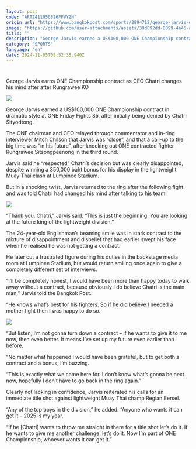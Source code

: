 ```yaml
---
layout: post
code: "ART2411050826FFVYZN"
origin_url: "https://www.bangkokpost.com/sports/2894712/george-jarvis-earns-one-championship-contract-as-ceo-chatri-changes-his-mind-after-after-rungrawee-ko"
image: "https://github.com/user-attachments/assets/39d892dd-0099-4a45-a7cd-9ed29f0d4621"
title: ""
description: "George Jarvis earned a US$100,000 ONE Championship contract in dramatic style at ONE Friday Fights 85, after initially being denied by Chatri Sityodtong."
category: "SPORTS"
language: "en"
date: 2024-11-05T08:52:35.940Z
---
```


# 

George Jarvis earns ONE Championship contract as CEO Chatri changes his mind after after Rungrawee KO

![](https://github.com/user-attachments/assets/850c156d-fcc8-447b-83a2-d91a0883285a)

George Jarvis earned a US$100,000 ONE Championship contract in dramatic style at ONE Friday Fights 85, after initially being denied by Chatri Sityodtong.

The ONE chairman and CEO relayed through commentator and in-ring interviewer Mitch Chilson that Jarvis was “close”, and that a call-up to the big time was “in his future”, after knocking out ONE contracted fighter Rungrawee Sitsongpeenong in the third round.

Jarvis said he “respected” Chatri’s decision but was clearly disappointed, despite winning a 350,000 baht bonus for his display in the lightweight Muay Thai clash at Lumpinee Stadium.

But in a shocking twist, Jarvis returned to the ring after the following fight and was told Chatri had changed his mind after talking to his team.

![](https://github.com/user-attachments/assets/3b3afd2f-e440-48d2-8708-19cdd9cc549c)

“Thank you, Chatri,” Jarvis said. “This is just the beginning. You are looking at the future king of the lightweight division.”

The 24-year-old Englishman’s beaming smile was in stark contrast to the mixture of disappointment and disbelief that had earlier swept his face when he realised he was not getting a contract.

He later cut a frustrated figure during his duties in the backstage media room at Lumpinee Stadium, but would return smiling once again to give a completely different set of interviews.

“I’ll be completely honest, I would have been more than happy today to walk away without a contract, because obviously I do believe Chatri is the main man,” Jarvis told the Bangkok Post. 

“He knows what’s best for his fighters. So if he did believe I needed a mother fight then I was happy to do so. 

![](https://github.com/user-attachments/assets/534b0410-bd71-470c-a108-ed991d231c11)

“But listen, I’m not gonna turn down a contract – if he wants to give it to me now, then even better. It means I’ve set up my future even earlier than before. 

"No matter what happened I would have been grateful, but to get both a contract and a bonus, I’m buzzing.

“This is exactly what we came here for. I don’t know what’s gonna be next now, hopefully I don’t have to go back in the ring again.”

Clearly not lacking in confidence, Jarvis reiterated his calls for an immediate title shot against lightweight Muay Thai champ Regian Eersel.

“Any of the top boys in the division,” he added. “Anyone who wants it can get it – 2025 is my year. 

“If he \[Chatri\] wants to throw me straight in there for a title shot let’s do it. If he wants to give me another challenge, let’s do it. Now I’m part of ONE Championship, whoever wants it can get it.”